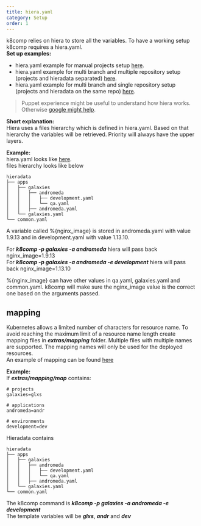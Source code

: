 ```yaml
---
title: hiera.yaml
category: Setup
order: 1
---
```


k8comp relies on hiera to store all the variables. To have a working setup k8comp requires a hiera.yaml.  
**Set up examples:**
- hiera.yaml example for manual projects setup [here](https://github.com/cststack/k8comp/tree/master/examples/manual_repo_setup).  
- hiera.yaml example for multi branch and multiple repository setup (projects and hieradata separated) [here](https://github.com/cststack/k8comp/tree/master/examples/multi_repo).  
- hiera.yaml example for multi branch and single repository setup (projects and hieradata on the same repo) [here](https://github.com/cststack/k8comp/tree/master/examples/multi_repo).

> Puppet experience might be useful to understand how hiera works. Otherwise [google might help](https://www.google.co.uk/search?q=how+hiera+works&oq=how+hiera+works).

**Short explanation:**  
Hiera uses a files hierarchy which is defined in hiera.yaml. Based on that hierarchy the variables will be retrieved. Priority will always have the upper layers.

**Example:**  
hiera.yaml looks like [here](https://github.com/cststack/k8comp/blob/master/examples/defaults/hiera.yaml).  
files hierarchy looks like below
```
hieradata
├── apps
│   ├── galaxies
│   │   ├── andromeda
│   │   │   ├── development.yaml
│   │   │   └── qa.yaml
│   │   ├── andromeda.yaml
│   └── galaxies.yaml
└── common.yaml
```

A variable called %{nginx_image} is stored in andromeda.yaml with value 1.9.13 and in development.yaml with value 1.13.10.

For ***k8comp -p galaxies -a andromeda*** hiera will pass back nginx_image=1.9.13  
For ***k8comp -p galaxies -a andromeda -e development*** hiera will pass back nginx_image=1.13.10

%{nginx_image} can have other values in qa.yaml, galaxies.yaml and common.yaml. k8comp will make sure the nginx_image value is the correct one based on the arguments passed.

## [](#mapping)mapping
Kubernetes allows a limited number of characters for resource name. To avoid reaching the maximum limit of a resource name length create mapping files in ***extras/mapping*** folder. Multiple files with multiple names are supported. The mapping names will only be used for the deployed resources.  
An example of mapping can be found [here](https://github.com/cststack/k8comp/blob/master/examples/common/extras/mapping/map)

**Example:**  
If ***extras/mapping/map*** contains:
```
# projects
galaxies=glxs

# applications
andromeda=andr

# environments
development=dev
```
Hieradata contains
```
hieradata
├── apps
│   ├── galaxies
│   │   ├── andromeda
│   │   │   ├── development.yaml
│   │   │   └── qa.yaml
│   │   ├── andromeda.yaml
│   └── galaxies.yaml
└── common.yaml
```
The k8comp command is ***k8comp -p galaxies -a andromeda -e development***  
The template variables will be ***glxs***, ***andr*** and ***dev***
